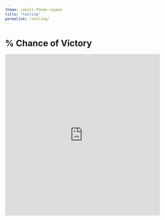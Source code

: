 ```yaml
---
theme: jekyll-theme-cayman
title: "testing"
permalink: /testing/
---
```

# % Chance of Victory
<iframe id="igraph" scrolling="no" style="border:none;" seamless="seamless" src="https://zecellomaster.github.io/tprdatarepo/specialchances.html" height="525" width="100%"></iframe>

